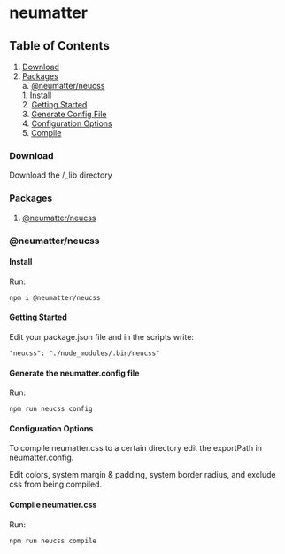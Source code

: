 # neumatter

## Table of Contents
1. [ Download ](#download) <br />
2. [ Packages ](#packages) <br />
    a. [ @neumatter/neucss ](#neucss) <br />
        1. [ Install ](#install) <br />
        2. [ Getting Started ](#gettingstarted) <br />
        3. [ Generate Config File ](#genconfig) <br />
        4. [ Configuration Options ](#config) <br />
        5. [ Compile ](#compile) <br />

<a name="download"></a>
### Download
Download the /_lib directory

<a name="packages"></a>
### Packages
1. [ @neumatter/neucss ](#neucss) <br />


<a name="neucss"></a>
### @neumatter/neucss

<a name="install"></a>
#### Install
Run:
    
    npm i @neumatter/neucss 

<a name="gettingstarted"></a>
#### Getting Started
Edit your package.json file and in the scripts write:
    
    "neucss": "./node_modules/.bin/neucss"

<a name="genconfig"></a>
#### Generate the neumatter.config file
Run: 
    
    npm run neucss config

<a name="config"></a>
#### Configuration Options
To compile neumatter.css to a certain directory edit the exportPath in neumatter.config.

Edit colors, system margin & padding, system border radius, and exclude css from being compiled.

<a name="compile"></a>
#### Compile neumatter.css
Run: 
    
    npm run neucss compile
